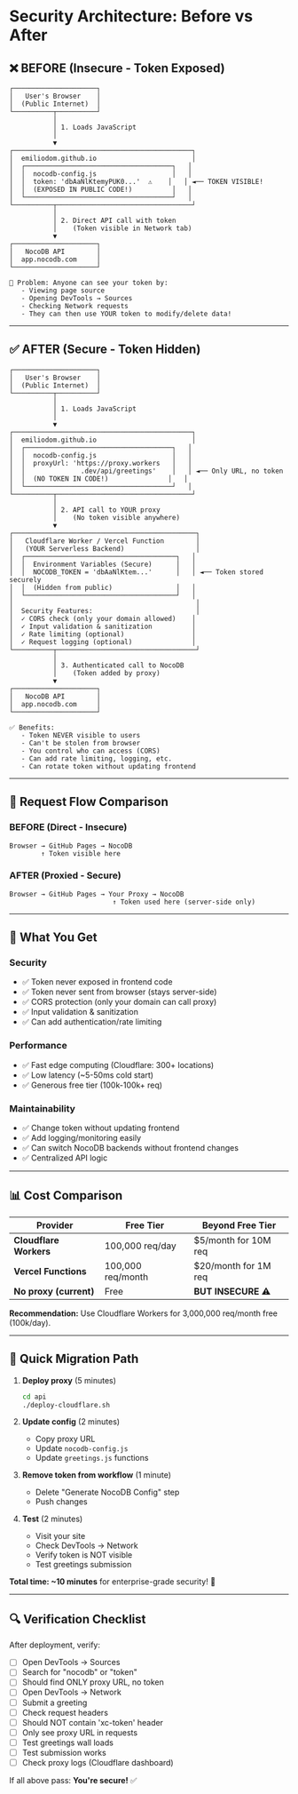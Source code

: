 # Security Architecture: Before vs After

## ❌ BEFORE (Insecure - Token Exposed)

```
┌─────────────────────┐
│   User's Browser    │
│  (Public Internet)  │
└──────────┬──────────┘
           │
           │ 1. Loads JavaScript
           │
           ▼
┌─────────────────────────────────────────────┐
│  emiliodom.github.io                        │
│  ┌─────────────────────────────────────┐   │
│  │  nocodb-config.js                   │   │
│  │  token: 'dbAaNlKtemyPUK0...'  ⚠️    │   │ ◄── TOKEN VISIBLE!
│  │  (EXPOSED IN PUBLIC CODE!)          │   │
│  └─────────────────────────────────────┘   │
└──────────┬──────────────────────────────────┘
           │
           │ 2. Direct API call with token
           │    (Token visible in Network tab)
           ▼
┌─────────────────────┐
│   NocoDB API        │
│  app.nocodb.com     │
└─────────────────────┘

🔴 Problem: Anyone can see your token by:
   - Viewing page source
   - Opening DevTools → Sources
   - Checking Network requests
   - They can then use YOUR token to modify/delete data!
```

---

## ✅ AFTER (Secure - Token Hidden)

```
┌─────────────────────┐
│   User's Browser    │
│  (Public Internet)  │
└──────────┬──────────┘
           │
           │ 1. Loads JavaScript
           │
           ▼
┌─────────────────────────────────────────────┐
│  emiliodom.github.io                        │
│  ┌─────────────────────────────────────┐   │
│  │  nocodb-config.js                   │   │
│  │  proxyUrl: 'https://proxy.workers   │   │
│  │              .dev/api/greetings'    │   │ ◄── Only URL, no token
│  │  (NO TOKEN IN CODE!)               │   │
│  └─────────────────────────────────────┘   │
└──────────┬──────────────────────────────────┘
           │
           │ 2. API call to YOUR proxy
           │    (No token visible anywhere)
           ▼
┌──────────────────────────────────────────────┐
│   Cloudflare Worker / Vercel Function        │
│   (YOUR Serverless Backend)                  │
│  ┌──────────────────────────────────────┐   │
│  │  Environment Variables (Secure)      │   │
│  │  NOCODB_TOKEN = 'dbAaNlKtem...'      │   │ ◄── Token stored securely
│  │  (Hidden from public)                │   │
│  └──────────────────────────────────────┘   │
│                                              │
│  Security Features:                          │
│  ✓ CORS check (only your domain allowed)    │
│  ✓ Input validation & sanitization          │
│  ✓ Rate limiting (optional)                 │
│  ✓ Request logging (optional)               │
└──────────┬───────────────────────────────────┘
           │
           │ 3. Authenticated call to NocoDB
           │    (Token added by proxy)
           ▼
┌─────────────────────┐
│   NocoDB API        │
│  app.nocodb.com     │
└─────────────────────┘

✅ Benefits:
   - Token NEVER visible to users
   - Can't be stolen from browser
   - You control who can access (CORS)
   - Can add rate limiting, logging, etc.
   - Can rotate token without updating frontend
```

---

## 🔄 Request Flow Comparison

### BEFORE (Direct - Insecure)
```
Browser → GitHub Pages → NocoDB
        ↑ Token visible here
```

### AFTER (Proxied - Secure)
```
Browser → GitHub Pages → Your Proxy → NocoDB
                          ↑ Token used here (server-side only)
```

---

## 🎯 What You Get

### Security
- ✅ Token never exposed in frontend code
- ✅ Token never sent from browser (stays server-side)
- ✅ CORS protection (only your domain can call proxy)
- ✅ Input validation & sanitization
- ✅ Can add authentication/rate limiting

### Performance
- ✅ Fast edge computing (Cloudflare: 300+ locations)
- ✅ Low latency (~5-50ms cold start)
- ✅ Generous free tier (100k-100k+ req)

### Maintainability
- ✅ Change token without updating frontend
- ✅ Add logging/monitoring easily
- ✅ Can switch NocoDB backends without frontend changes
- ✅ Centralized API logic

---

## 📊 Cost Comparison

| Provider | Free Tier | Beyond Free Tier |
|----------|-----------|------------------|
| **Cloudflare Workers** | 100,000 req/day | $5/month for 10M req |
| **Vercel Functions** | 100,000 req/month | $20/month for 1M req |
| **No proxy (current)** | Free | **BUT INSECURE** ⚠️ |

**Recommendation:** Use Cloudflare Workers for 3,000,000 req/month free (100k/day).

---

## 🚀 Quick Migration Path

1. **Deploy proxy** (5 minutes)
   ```bash
   cd api
   ./deploy-cloudflare.sh
   ```

2. **Update config** (2 minutes)
   - Copy proxy URL
   - Update `nocodb-config.js`
   - Update `greetings.js` functions

3. **Remove token from workflow** (1 minute)
   - Delete "Generate NocoDB Config" step
   - Push changes

4. **Test** (2 minutes)
   - Visit your site
   - Check DevTools → Network
   - Verify token is NOT visible
   - Test greetings submission

**Total time: ~10 minutes** for enterprise-grade security! 🎉

---

## 🔍 Verification Checklist

After deployment, verify:

- [ ] Open DevTools → Sources
- [ ] Search for "nocodb" or "token"
- [ ] Should find ONLY proxy URL, no token
- [ ] Open DevTools → Network
- [ ] Submit a greeting
- [ ] Check request headers
- [ ] Should NOT contain 'xc-token' header
- [ ] Only see proxy URL in requests
- [ ] Test greetings wall loads
- [ ] Test submission works
- [ ] Check proxy logs (Cloudflare dashboard)

If all above pass: **You're secure!** ✅
